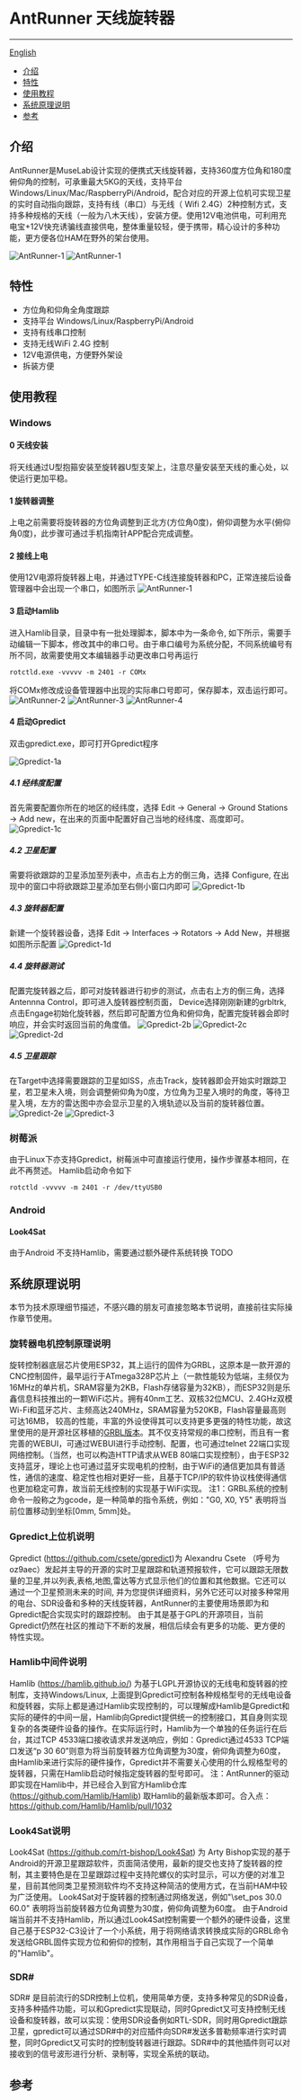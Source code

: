 # AntRunner 天线旋转器
--------
[English](./README.md)
 * [介绍](#介绍)
 * [特性](#特性)
 * [使用教程](#使用教程)
 * [系统原理说明](#系统原理说明)
 * [参考](#参考)

## 介绍
AntRunner是MuseLab设计实现的便携式天线旋转器，支持360度方位角和180度俯仰角的控制，可承重最大5KG的天线，支持平台 Windows/Linux/Mac/RaspberryPi/Android，配合对应的开源上位机可实现卫星的实时自动指向跟踪，支持有线（串口）与无线（ Wifi 2.4G）2种控制方式，支持多种规格的天线（一般为八木天线），安装方便。使用12V电池供电，可利用充电宝+12V快充诱骗线直接供电，整体重量较轻，便于携带，精心设计的多种功能，更方便各位HAM在野外的架台使用。

![AntRunner-1](https://github.com/wuxx/AntRunner/blob/master/doc/1.jpg)
![AntRunner-1](https://github.com/wuxx/AntRunner/blob/master/doc/2.jpg)

## 特性
- 方位角和仰角全角度跟踪
- 支持平台 Windows/Linux/RaspberryPi/Android
- 支持有线串口控制
- 支持无线WiFi 2.4G 控制
- 12V电源供电，方便野外架设
- 拆装方便

## 使用教程

### Windows

#### 0 天线安装
将天线通过U型抱箍安装至旋转器U型支架上，注意尽量安装至天线的重心处，以使运行更加平稳。

#### 1 旋转器调整
上电之前需要将旋转器的方位角调整到正北方(方位角0度)，俯仰调整为水平(俯仰角0度)，此步骤可通过手机指南针APP配合完成调整。

#### 2 接线上电
使用12V电源将旋转器上电，并通过TYPE-C线连接旋转器和PC，正常连接后设备管理器中会出现一个串口，如图所示
![AntRunner-1](https://github.com/wuxx/AntRunner/blob/master/doc/AntRunner_Start-1.png)

#### 3 启动Hamlib
进入Hamlib目录，目录中有一批处理脚本，脚本中为一条命令, 如下所示，需要手动编辑一下脚本，修改其中的串口号。由于串口编号为系统分配，不同系统编号有所不同，故需要使用文本编辑器手动更改串口号再运行
```
rotctld.exe -vvvvv -m 2401 -r COMx
```
将COMx修改成设备管理器中出现的实际串口号即可，保存脚本，双击运行即可。
![AntRunner-2](https://github.com/wuxx/AntRunner/blob/master/doc/AntRunner_Start-2.png)
![AntRunner-3](https://github.com/wuxx/AntRunner/blob/master/doc/AntRunner_Start-3.png)
![AntRunner-4](https://github.com/wuxx/AntRunner/blob/master/doc/AntRunner_Start-4.png)

#### 4 启动Gpredict
双击gpredict.exe，即可打开Gpredict程序

![Gpredict-1a](https://github.com/wuxx/AntRunner/blob/master/doc/Gpredict-1a.png)

##### 4.1 经纬度配置
首先需要配置你所在的地区的经纬度，选择 Edit -> General -> Ground Stations -> Add new，在出来的页面中配置好自己当地的经纬度、高度即可。
![Gpredict-1c](https://github.com/wuxx/AntRunner/blob/master/doc/Gpredict-1c.png)

##### 4.2 卫星配置
需要将欲跟踪的卫星添加至列表中，点击右上方的倒三角，选择 Configure, 在出现中的窗口中将欲跟踪卫星添加至右侧小窗口内即可
![Gpredict-1b](https://github.com/wuxx/AntRunner/blob/master/doc/Gpredict-1b.png)


##### 4.3 旋转器配置
新建一个旋转器设备，选择 Edit -> Interfaces -> Rotators -> Add New，并根据如图所示配置
![Gpredict-1d](https://github.com/wuxx/AntRunner/blob/master/doc/Gpredict-1d.png)

##### 4.4 旋转器测试
配置完旋转器之后，即可对旋转器进行初步的测试，点击右上方的倒三角，选择Antennna Control，即可进入旋转器控制页面，
Device选择刚刚新建的grbltrk, 点击Engage初始化旋转器，然后即可配置方位角和俯仰角，配置完旋转器会即时响应，并会实时返回当前的角度值。
![Gpredict-2b](https://github.com/wuxx/AntRunner/blob/master/doc/Gpredict-2b.png)
![Gpredict-2c](https://github.com/wuxx/AntRunner/blob/master/doc/Gpredict-2c.png)
![Gpredict-2d](https://github.com/wuxx/AntRunner/blob/master/doc/Gpredict-2d.png)

##### 4.5 卫星跟踪
在Target中选择需要跟踪的卫星如ISS，点击Track，旋转器即会开始实时跟踪卫星，若卫星未入境，则会调整俯仰角为0度，方位角为卫星入境时的角度，等待卫星入境，左方的雷达图中亦会显示卫星的入境轨迹以及当前的旋转器位置。
![Gpredict-2e](https://github.com/wuxx/AntRunner/blob/master/doc/Gpredict-2e.png)
![Gpredict-3](https://github.com/wuxx/AntRunner/blob/master/doc/Gpredict-3.png)

### 树莓派
由于Linux下亦支持Gpredict，树莓派中可直接运行使用，操作步骤基本相同，在此不再赘述。
Hamlib启动命令如下
```
rotctld -vvvvv -m 2401 -r /dev/ttyUSB0
```


### Android
#### Look4Sat 
由于Android 不支持Hamlib，需要通过额外硬件系统转换 TODO

## 系统原理说明
本节为技术原理细节描述，不感兴趣的朋友可直接忽略本节说明，直接前往实际操作章节使用。

### 旋转器电机控制原理说明
旋转控制器底层芯片使用ESP32，其上运行的固件为GRBL，这原本是一款开源的CNC控制固件，最早运行于ATmega328P芯片上（一款性能较为低端，主频仅为16MHz的单片机，SRAM容量为2KB，Flash存储容量为32KB），而ESP32则是乐鑫信息科技推出的一颗WiFi芯片。拥有40nm工艺、双核32位MCU、2.4GHz双模Wi-Fi和蓝牙芯片、主频高达240MHz，SRAM容量为520KB，Flash容量最高则可达16MB， 较高的性能，丰富的外设使得其可以支持更多更强的特性功能，故这里使用的是开源社区移植的[GRBL版本](https://github.com/bdring/Grbl_Esp32)。其不仅支持常规的串口控制，而且有一套完善的WEBUI，可通过WEBUI进行手动控制、配置，也可通过telnet 22端口实现网络控制。（当然，也可以构造HTTP请求从WEB 80端口实现控制），由于ESP32支持蓝牙，理论上也可通过蓝牙实现电机的控制，由于WiFi的通信更加具有普适性，通信的速度、稳定性也相对更好一些，且基于TCP/IP的软件协议栈使得通信也更加稳定可靠，故当前无线控制的实现基于WiFi实现。
注1：GRBL系统的控制命令一般称之为gcode，是一种简单的指令系统，例如："G0, X0, Y5" 表明将当前位置移动到坐标[0mm, 5mm]处。

### Gpredict上位机说明
Gpredict (https://github.com/csete/gpredict)为 Alexandru Csete （呼号为
oz9aec）发起并主导的开源的实时卫星跟踪和轨道预报软件，它可以跟踪无限数量的卫星,并以列表,表格,地图,雷达等方式显示他们的位置和其他数据。它还可以通过一个卫星预测未来的时间, 并为您提供详细资料，另外它还可以对接多种常用的电台、SDR设备和多种的天线旋转器，AntRunner的主要使用场景即为和Gpredict配合实现实时的跟踪控制。
由于其是基于GPL的开源项目，当前Gpredict仍然在社区的推动下不断的发展，相信后续会有更多的功能、更方便的特性实现。


### Hamlib中间件说明
Hamlib (https://hamlib.github.io/) 为基于LGPL开源协议的无线电和旋转器的控制库，支持Windows/Linux, 上面提到Gpredict可控制各种规格型号的无线电设备和旋转器，实际上都是通过Hamlib实现控制的，可以理解成Hamlib是Gpredict和实际的硬件的中间一层，Hamlib向Gpredict提供统一的控制接口，其自身则实现复杂的各类硬件设备的操作。在实际运行时，Hamlib为一个单独的任务运行在后台，其过TCP 4533端口接收请求并发送响应，例如：Gpredict通过4533 TCP端口发送“p 30 60”则意为将当前旋转器方位角调整为30度，俯仰角调整为60度，由Hamlib来进行实际的硬件操作，Gpredict并不需要关心使用的什么规格型号的旋转器，只需在Hamlib启动时候指定旋转器的型号即可。
注：AntRunner的驱动即实现在Hamlib中，并已经合入到官方Hamlib仓库 (https://github.com/Hamlib/Hamlib) 取Hamlib的最新版本即可。合入点：https://github.com/Hamlib/Hamlib/pull/1032

### Look4Sat说明 
Look4Sat (https://github.com/rt-bishop/Look4Sat) 为 Arty Bishop实现的基于Android的开源卫星跟踪软件，页面简洁使用，最新的提交也支持了旋转器的控制，其主要特色是在卫星跟踪过程中支持陀螺仪的实时显示，可以方便的对准卫星，目前其他同类卫星预测软件均不支持这种简洁的使用方式，在当前HAM中较为广泛使用。
Look4Sat对于旋转器的控制通过网络发送，例如"\set_pos 30.0 60.0" 表明将当前旋转器方位角调整为30度，俯仰角调整为60度。
由于Android端当前并不支持Hamlib，所以通过Look4Sat控制需要一个额外的硬件设备，这里自己基于ESP32-C3设计了一个小系统，用于将网络请求转换成实际的GRBL命令发送给GRBL固件实现方位和俯仰的控制，其作用相当于自己实现了一个简单的"Hamlib"。


### SDR#
SDR# 是目前流行的SDR控制上位机，使用简单方便，支持多种常见的SDR设备，支持多种插件功能，可以和Gpredict实现联动，同时Gpredict又可支持控制无线设备和旋转器，故可以实现：使用SDR设备例如RTL-SDR，同时用Gpredict跟踪卫星，gpredict可以通过SDR#中的对应插件向SDR#发送多普勒频率进行实时调整，同时Gpredict又可实时的控制旋转器进行跟踪。SDR#中的其他插件则可以对接收到的信号波形进行分析、录制等，实现全系统的联动。

## 参考
